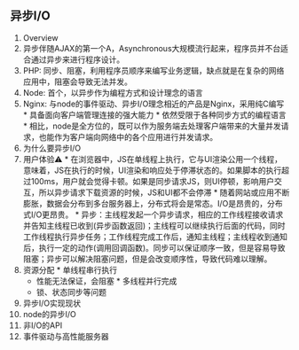 ## 异步I/O

1. Overview
  1. 异步伴随AJAX的第一个A，Asynchronous大规模流行起来，程序员并不台适合通过异步来进行程序设计。
  2. PHP: 同步、阻塞，利用程序员顺序来编写业务逻辑，缺点就是在复杂的网络应用中，阻塞会导致无法并发。
  3. Node: 首个，以异步作为编程方式和设计理念的语言
  4. Nginx: 与node的事件驱动、异步I/O理念相近的产品是Nginx，采用纯C编写
    * 具备面向客户端管理连接的强大能力
    * 依然受限于各种同步方式的编程语言
    * 相比，node是全方位的，既可以作为服务端去处理客户端带来的大量并发请求，也能作为客户端向网络中的各个应用进行并发请求。
2. 为什么要异步I/O
  1. 用户体验⚠️
    * 在浏览器中，JS在单线程上执行，它与UI渲染公用一个线程，意味着，JS在执行的时候，UI渲染和响应处于停滞状态的。如果脚本的执行超过100ms，用户就会觉得卡顿。如果是同步请求JS，则UI停顿，影响用户交互，所以异步请求下载资源的时候，JS和UI都不会停滞
    * 随着网站或应用不断膨胀，数据会分布到多台服务器上，分布式将会是常态。I/O是昂贵的，分布式I/O更昂贵。
    * 异步：主线程发起一个异步请求，相应的工作线程接收请求并告知主线程已收到(异步函数返回)；主线程可以继续执行后面的代码，同时工作线程执行异步任务；工作线程完成工作后，通知主线程；主线程收到通知后，执行一定的动作(调用回调函数)。同步可以保证顺序一致，但是容易导致阻塞；异步可以解决阻塞问题，但是会改变顺序性，导致代码难以理解。
  2. 资源分配
    * 单线程串行执行
      * 性能无法保证，会阻塞
    * 多线程并行完成
      * 锁、状态同步等问题
3. 异步I/O实现现状
4. node的异步I/O
5. 非I/O的API
6. 事件驱动与高性能服务器
